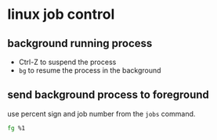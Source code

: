 # linux job control

## background running process
- Ctrl-Z to suspend the process
- `bg` to resume the process in the background

## send background process to foreground
use percent sign and job number from the `jobs` command.
```bash
fg %1
```
